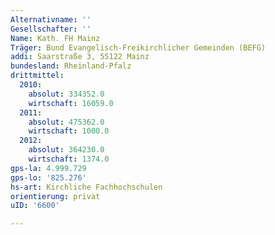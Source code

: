 ```yaml
---
Alternativname: ''
Gesellschafter: ''
Name: Kath. FH Mainz
Träger: Bund Evangelisch-Freikirchlicher Gemeinden (BEFG)
addi: Saarstraße 3, 55122 Mainz
bundesland: Rheinland-Pfalz
drittmittel:
  2010:
    absolut: 334352.0
    wirtschaft: 16059.0
  2011:
    absolut: 475362.0
    wirtschaft: 1000.0
  2012:
    absolut: 364230.0
    wirtschaft: 1374.0
gps-la: 4.999.729
gps-lo: '825.276'
hs-art: Kirchliche Fachhochschulen
orientierung: privat
uID: '6600'

---
```


